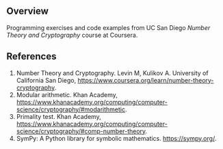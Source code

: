 ## Overview
Programming exercises and code examples from UC San Diego *Number Theory and Cryptography* course at Coursera.

## References
1. Number Theory and Cryptography. Levin M, Kulikov A. University of California San Diego, https://www.coursera.org/learn/number-theory-cryptography.
1. Modular arithmetic. Khan Academy, https://www.khanacademy.org/computing/computer-science/cryptography/#modarithmetic.
1. Primality test. Khan Academy, https://www.khanacademy.org/computing/computer-science/cryptography/#comp-number-theory. 
1. SymPy: A Python library for symbolic mathematics. https://sympy.org/.
